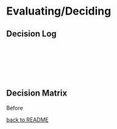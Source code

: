 # Evaluating/Deciding

## Decision Log
<br>
<br>
<br>
<br>
<br>

## Decision Matrix
Before




[back to README](README.md)
